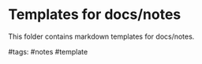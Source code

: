 # Templates for docs/notes

This folder contains markdown templates for docs/notes.

#tags: #notes #template
